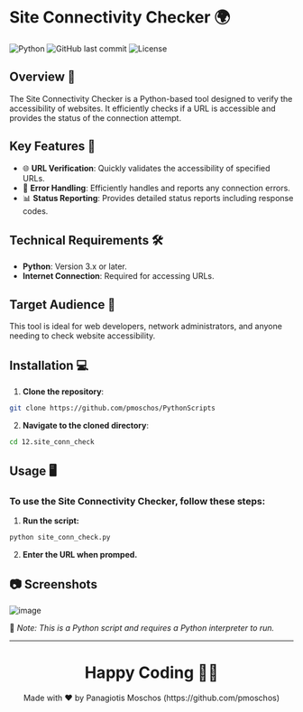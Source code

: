 # Site Connectivity Checker 🌍

![Python](https://img.shields.io/badge/language-Python-blue.svg) ![GitHub last commit](https://img.shields.io/github/last-commit/pmoschos/site_conn_check) ![License](https://img.shields.io/badge/license-MIT-green.svg)

## Overview 📖
The Site Connectivity Checker is a Python-based tool designed to verify the accessibility of websites. It efficiently checks if a URL is accessible and provides the status of the connection attempt.

## Key Features 🔑
- 🌐 **URL Verification**: Quickly validates the accessibility of specified URLs.
- 🚀 **Error Handling**: Efficiently handles and reports any connection errors.
- 📊 **Status Reporting**: Provides detailed status reports including response codes.

## Technical Requirements 🛠️
- **Python**: Version 3.x or later.
- **Internet Connection**: Required for accessing URLs.

## Target Audience 👥
This tool is ideal for web developers, network administrators, and anyone needing to check website accessibility.

## Installation 💻

1. **Clone the repository**:
```bash
git clone https://github.com/pmoschos/PythonScripts
```

2. **Navigate to the cloned directory**:
```bash
cd 12.site_conn_check
```

## Usage 🖥️
### To use the Site Connectivity Checker, follow these steps:

1. **Run the script:**
```bash
python site_conn_check.py
```

2. **Enter the URL when promped.**

## :camera: Screenshots
![image](https://github.com/pmoschos/pmoschos/assets/133533759/dc6d8eaf-2000-4cb6-96cf-b47651cb88c4)

🔗 *Note: This is a Python script and requires a Python interpreter to run.*

---

<h1 align=center>Happy Coding 👨‍💻 </h1>

<p align="center">
  Made with ❤️ by Panagiotis Moschos (https://github.com/pmoschos)
</p>